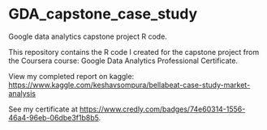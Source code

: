 # GDA_capstone_case_study
Google data analytics capstone project R code.

This repository contains the R code I created for the capstone project from the Coursera course: Google Data Analytics Professional Certificate.

View my completed report on kaggle: https://www.kaggle.com/keshavsompura/bellabeat-case-study-market-analysis

See my certificate at https://www.credly.com/badges/74e60314-1556-46a4-96eb-06dbe3f1b8b5.
